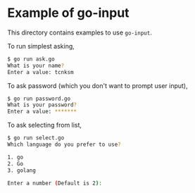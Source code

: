 # Example of go-input

This directory contains examples to use `go-input`.

To run simplest asking,

```bash
$ go run ask.go
What is your name?
Enter a value: tcnksm
```

To ask password (which you don't want to prompt user input),

```bash
$ go run password.go
What is your password?
Enter a value: *******
```

To ask selecting from list, 

```bash
$ go run select.go
Which language do you prefer to use?

1. go
2. Go
3. golang

Enter a number (Default is 2):
```
